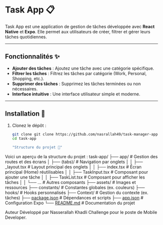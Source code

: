 # Task App 📋

Task App est une application de gestion de tâches développée avec **React Native** et **Expo**. Elle permet aux utilisateurs de créer, filtrer et gérer leurs tâches quotidiennes.

---

## Fonctionnalités ✨

- **Ajouter des tâches** : Ajoutez une tâche avec une catégorie spécifique.
- **Filtrer les tâches** : Filtrez les tâches par catégorie (Work, Personal, Shopping, etc.).
- **Supprimer des tâches** : Supprimez les tâches terminées ou non nécessaires.
- **Interface intuitive** : Une interface utilisateur simple et moderne.

---

## Installation 🚀

1. Clonez le dépôt :
   ```bash
   git clone git clone https://github.com/nasrallah49/task-manager-app.git
   cd task-app

   "Structure du projet 📂"
Voici un aperçu de la structure du projet :
task-app/
├── app/                     # Gestion des routes et des écrans
│   ├── (tabs)/              # Navigation par onglets
│   │   ├── _layout.tsx      # Layout principal des onglets
│   │   ├── index.tsx        # Écran principal (Home)
réutilisables
│   │   ├── TaskInput.tsx    # Composant pour ajouter une tâche
│   │   ├── TaskList.tsx     # Composant pour afficher les tâches
│   │   └── ...              # Autres composants
├── assets/                  # Images et ressources
├── constants/               # Constantes globales (ex. couleurs)
├── hooks/                   # Hooks personnalisés
├── Context/                 # Gestion du contexte (ex. tâches)
├── [package.json](http://_vscodecontentref_/2)             # Dépendances et scripts
├── [app.json](http://_vscodecontentref_/3)                 # Configuration Expo
└── [README.md](http://_vscodecontentref_/4)                # Documentation du projet



Auteur
Développé par Nasserallah Khadli
Challenge pour le poste de Mobile Developer.

